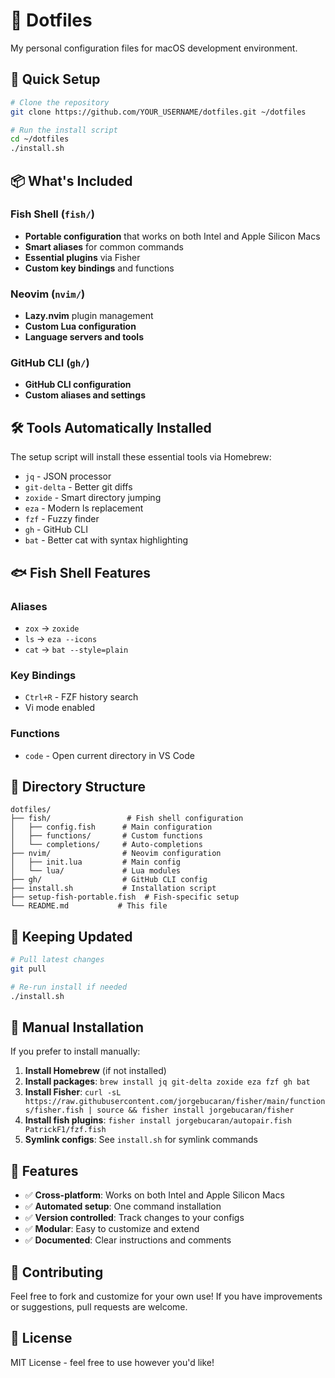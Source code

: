 # 🔧 Dotfiles

My personal configuration files for macOS development environment.

## 🚀 Quick Setup

```bash
# Clone the repository
git clone https://github.com/YOUR_USERNAME/dotfiles.git ~/dotfiles

# Run the install script
cd ~/dotfiles
./install.sh
```

## 📦 What's Included

### Fish Shell (`fish/`)

- **Portable configuration** that works on both Intel and Apple Silicon Macs
- **Smart aliases** for common commands
- **Essential plugins** via Fisher
- **Custom key bindings** and functions

### Neovim (`nvim/`)

- **Lazy.nvim** plugin management
- **Custom Lua configuration**
- **Language servers and tools**

### GitHub CLI (`gh/`)

- **GitHub CLI configuration**
- **Custom aliases and settings**

## 🛠 Tools Automatically Installed

The setup script will install these essential tools via Homebrew:

- `jq` - JSON processor
- `git-delta` - Better git diffs
- `zoxide` - Smart directory jumping
- `eza` - Modern ls replacement
- `fzf` - Fuzzy finder
- `gh` - GitHub CLI
- `bat` - Better cat with syntax highlighting

## 🐟 Fish Shell Features

### Aliases

- `zox` → `zoxide`
- `ls` → `eza --icons`
- `cat` → `bat --style=plain`

### Key Bindings

- `Ctrl+R` - FZF history search
- Vi mode enabled

### Functions

- `code` - Open current directory in VS Code

## 📁 Directory Structure

```
dotfiles/
├── fish/                 # Fish shell configuration
│   ├── config.fish      # Main configuration
│   ├── functions/       # Custom functions
│   └── completions/     # Auto-completions
├── nvim/                # Neovim configuration
│   ├── init.lua         # Main config
│   └── lua/             # Lua modules
├── gh/                  # GitHub CLI config
├── install.sh           # Installation script
├── setup-fish-portable.fish  # Fish-specific setup
└── README.md           # This file
```

## 🔄 Keeping Updated

```bash
# Pull latest changes
git pull

# Re-run install if needed
./install.sh
```

## 🎯 Manual Installation

If you prefer to install manually:

1. **Install Homebrew** (if not installed)
2. **Install packages**: `brew install jq git-delta zoxide eza fzf gh bat`
3. **Install Fisher**: `curl -sL https://raw.githubusercontent.com/jorgebucaran/fisher/main/functions/fisher.fish | source && fisher install jorgebucaran/fisher`
4. **Install fish plugins**: `fisher install jorgebucaran/autopair.fish PatrickF1/fzf.fish`
5. **Symlink configs**: See `install.sh` for symlink commands

## 🌟 Features

- ✅ **Cross-platform**: Works on both Intel and Apple Silicon Macs
- ✅ **Automated setup**: One command installation
- ✅ **Version controlled**: Track changes to your configs
- ✅ **Modular**: Easy to customize and extend
- ✅ **Documented**: Clear instructions and comments

## 🤝 Contributing

Feel free to fork and customize for your own use! If you have improvements or suggestions, pull requests are welcome.

## 📝 License

MIT License - feel free to use however you'd like!
